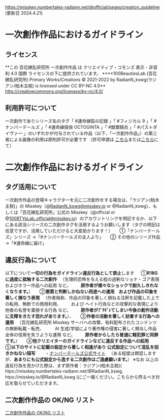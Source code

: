 https://misskey.numbertales-radiann.net/@official/pages/creation_guideline
(更新日 2024.4.21)

# 一次創作作品におけるガイドライン

## ライセンス

**この 百花繚乱研究所 一次創作作品 は クリエイティブ・コモンズ 表示 - 非営利 4.0 国際 ライセンスの下に提供されています。
\*\***100BeautiesLab.(百花繚乱研究所) Primary Works/Creations © 2021-2022 by RadianN_kswg(ラジアン/柏木主税) is licensed under CC BY-NC 4.0\*\*
http://creativecommons.org/licenses/by-nc/4.0/

## 利用許可について

一次創作でありシリーズ名のタグ「 #運命線狐の記録 」「 #フィジカル 9 」「 #ナンバーテールズ 」「 #運命線探偵 OCTOGINTA 」「 #獣爾騎兵 」「 #パストダイヴァー 」のいずれかが付与されている作品（以下、「一次創作作品」）の第三者による画像の利用は原則許可が必要です
（許可申請は [こちら](htps://misskey.numbertales-radiann.net/@RadianN_kswg)または[こちら](htps://misskey.io/@RadianN_kswg)にて）

# 二次創作作品におけるガイドライン

## タグ活用について

一次創作作品の登場キャラクターを元に二次創作をする場合は、「ラジアン(柏木主税)」の Misskey（@RadianN_kswg@misskey.io or @RadianN_kswg）、もしくは「百花繚乱研究所」公式の Misskey（@official or @100BTYsLab_official@misskey.io）のアカウントリンクを明記するか、以下にある該当シリーズの二次創作タグを活用するようお願いします（タグの明記は任意ですが、活用していただけると大変助かります！）
　 ①「ナンバーテールズ」シリーズ →「#ナンバーテールズの主人より」
　 ② その他のシリーズ作品 →「#運命線に届け」

## 違反行為について

以下について**一切の行為をガイドライン違反行為として禁止**します
　 ①**R18G に過度に抵触する二次創作**
　（生理的恐怖を与える程の過剰なリョナ・ゴア表現およびホラー作品への起用 など。
　　**原作者が様々なショックで耐久しきれなくなります。**）
　 ②**悪質と判断しかねない用途への運用　および作品の印象を著しく損なう表現**
　（作者偽称、作品の印象を著しく損ねる注釈を記載した上での転用、無断での商用利用、
　　および ヘイト行為などの攻撃的な表現により他者の名誉を棄損する行為 など。
　　**原作者がﾌﾞﾁｷﾞﾚてしまい今後の創作活動に支障をきたす恐れがあります。**）、
　 ③**作者の活動を著しく妨害する行為への運用**
　（百花繚乱研究所 Misskey サーバへの攻撃、有料配布されたコンテンツの無断転載・転売、
　　 AI 生成/学習により著作権の侵害に著しく関与し作品全体の信用を失うような運用 など。
　　**原作者からしたら普通に軽犯罪と同罪です。**）
　 ④**他クリエイターのガイドラインなどに違反する作品への起用**
　 ⑤**以下のサイトに記載の設定から著しく相違があり 公式設定について混乱を招きかねない描写**
　　・[ナンバーテールズ公式サイト](http://www.numbertales-radiann.com)
　（ある程度は黙認しますが、**あまりにも公式設定から逸する二次創作はご遠慮願います。**）
※なお 以上の違反行為を見かけた際は、まず原作者：ラジアン(柏木主税)( htps://misskey.numbertales-radiann.net/@RadianN_kswg, htps://misskey.io/@RadianN_kswg )にご一報ください。こちらから然るべき対応を取らせていただきます。

## 二次創作作品の OK/NG リスト

[二次創作作品の OK/NG リスト](./SecondaryWorksPermissionList_JP.png)
